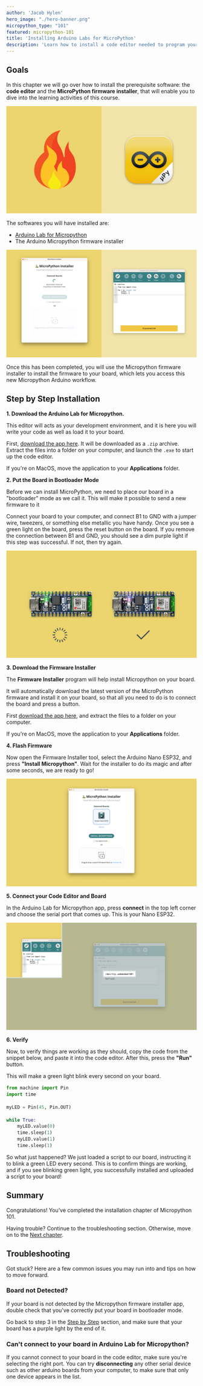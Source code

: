 ```yaml
---
author: 'Jacob Hylen'
hero_image: "./hero-banner.png"
micropython_type: "101"
featured: micropython-101
title: 'Installing Arduino Labs for MicroPython'
description: 'Learn how to install a code editor needed to program your board with MicroPython.'
---
```


## Goals

In this chapter we will go over how to install the prerequisite software: the **code editor** and the **MicroPython firmware installer**, that will enable you to dive into the learning activities of this course.


![Arduino Labs for Micropython and the Installer tool](./assets/logo.png)

The softwares you will have installed are:

- [Arduino Lab for Micropython](https://labs.arduino.cc/en/labs/micropython)
- The Arduino Micropython firmware installer

![The Installed Softwares](./assets/apps-open.png)

Once this has been completed, you will use the Micropython firmware installer to install the firmware to your board, which lets you access this new Micropython Arduino workflow.

## Step by Step Installation

**1. Download the Arduino Lab for Micropython.**

This editor will acts as your development environment, and it is here you will write your code as well as load it to your board.

First, [download the app here](https://labs.arduino.cc/en/labs/micropython). It will be downloaded as a `.zip` archive. Extract the files into a folder on your computer, and launch the `.exe` to start up the code editor. 

If you're on MacOS, move the application to your **Applications** folder.

**2. Put the Board in Bootloader Mode**

Before we can install MicroPython, we need to place our board in a "bootloader" mode as we call it. This will make it possible to send a new firmware to it

Connect your board to your computer, and connect B1 to GND with a jumper wire, tweezers, or something else metallic you have handy. Once you see a green light on the board, press the reset button on the board. If you remove the connection between B1 and GND, you should see a dim purple light if this step was successful. If not, then try again.

![Bootloader Mode](./assets/bootloader.png)

**3. Download the Firmware Installer**

The **Firmware Installer** program will help install Micropython on your board. 

It will automatically download the latest version of the MicroPython firmware and install it on your board, so that all you need to do is to connect the board and press a button.

First [download the app here](), and extract the files to a folder on your computer.

If you're on MacOS, move the application to your **Applications** folder.

**4. Flash Firmware**

Now open the Firmware Installer tool, select the Arduino Nano ESP32, and press **"Install Micropython"**. Wait for the installer to do its magic and after some seconds, we are ready to go!

![Installer with Board Selected](./assets/installer.png)

**5. Connect your Code Editor and Board**

In the Arduino Lab for Micropython app, press **connect** in the top left corner and choose the serial port that comes up. This is your Nano ESP32.

![Connect to your Board](./assets/connect.png)

**6. Verify**

Now, to verify things are working as they should, copy the code from the snippet below, and paste it into the code editor. After this, press the **"Run"** button.

This will make a green light blink every second on your board.

```python
from machine import Pin
import time

myLED = Pin(45, Pin.OUT)

while True:
    myLED.value(0)
    time.sleep(1)  
    myLED.value(1)
    time.sleep(1) 
```

So what just happened? We just loaded a script to our board, instructing it to blink a green LED every second. This is to confirm things are working, and if you see blinking green light, you successfully installed and uploaded a script to your board! 

## Summary

Congratulations! You’ve completed the installation chapter of Micropython 101. 

Having trouble? Continue to the troubleshooting section. Otherwise, move on to the [Next chapter](/micropython-course/course/python-cc).

## Troubleshooting
Got stuck? Here are a few common issues you may run into and tips on how to move forward.

### Board not Detected?

If your board is not detected by the Micropython firmware installer app, double check that you've correctly put your board in bootloader mode.

Go back to step 3 in the [Step by Step](#step-by-step) section, and make sure that your board has a purple light by the end of it.

### Can't connect to your board in Arduino Lab for Micropython?

If you cannot connect to your board in the code editor, make sure you're selecting the right port. 
You can try **disconnecting** any other serial device such as other arduino boards from your computer, to make sure that only one device appears in the list.